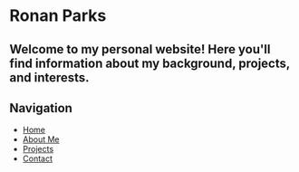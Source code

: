 # Ronan Parks
Welcome to my personal website! Here you'll find information about my background,
projects, and interests.
---
## Navigation
- [Home](index.md)
- [About Me](about.md)
- [Projects](projects.md)
- [Contact](contact.md)